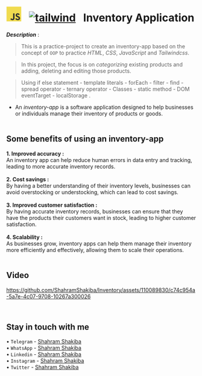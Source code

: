 # <a href="https://developer.mozilla.org/en-US/docs/Web/JavaScript" target="_blank" rel="noreferrer"> <img src="https://raw.githubusercontent.com/devicons/devicon/master/icons/javascript/javascript-original.svg" alt="javascript" width="40" height="40"/></a> &nbsp;  <a href="https://tailwindcss.com/" target="_blank" rel="noreferrer"> <img src="https://www.vectorlogo.zone/logos/tailwindcss/tailwindcss-icon.svg" alt="tailwind" width="40" height="40"/></a> &nbsp; Inventory Application
**_Description_** :<br/>
  > This is a practice-project to create an inventory-app based on the concept of `OOP` to practice _HTML_, _CSS_, _JavaScript_ and _Tailwindcss_.  <br/>
  
  > In this project, the focus is on _categorizing_ existing products and adding, deleting and editing those products. <br/>
  
 > Using if else statement - template literals - forEach - filter - find - spread operator - ternary operator - Classes - static method - DOM eventTarget - localStorage .

- An _inventory-app_ is a software application designed to help businesses or individuals manage their inventory of products or goods. <br/><br/>


## Some benefits of using an inventory-app 
**1. Improved accuracy :**<br/>
An inventory app can help reduce human errors in data entry and tracking, leading to more accurate inventory records.<br/><br/>
**2. Cost savings :**<br/>
By having a better understanding of their inventory levels, businesses can avoid overstocking or understocking, which can lead to cost savings.<br/><br/>
**3. Improved customer satisfaction :**<br/>
By having accurate inventory records, businesses can ensure that they have the products their customers want in stock, leading to higher customer satisfaction. <br/><br/>
**4. Scalability :**<br/>
As businesses grow, inventory apps can help them manage their inventory more efficiently and effectively, allowing them to scale their operations.
<br/><br/>

## Video
https://github.com/ShahramShakiba/Inventory/assets/110089830/c74c954a-5a7e-4c07-9708-10267a300026 

<br/>


 ## Stay in touch with me
 • ` Telegram ` - <a href="https://t.me/ShahramDev">Shahram Shakiba</a> <br/>
 • ` WhatsApp ` - <a href="https://wa.me/message/LM2IMM3ABZ7ZM1">Shahram Shakiba</a> <br/>
 • ` Linkedin ` - <a href="https://www.linkedin.com/in/shahram-shakiba-dev/">Shahram Shakiba</a> <br/>
 • ` Instagram ` - <a href="https://instagram.com/shahram.shakibaa?igshid=MzNlNGNkZWQ4Mg==">Shahram Shakiba</a> <br/>
 • ` Twitter ` - <a href="https://twitter.com/DevZEEMO">Shahram Shakiba</a>

